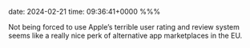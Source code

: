 date: 2024-02-21
time: 09:36:41+0000
%%%

Not being forced to use Apple’s terrible user rating and review system seems like a really nice perk of alternative app marketplaces in the EU.
